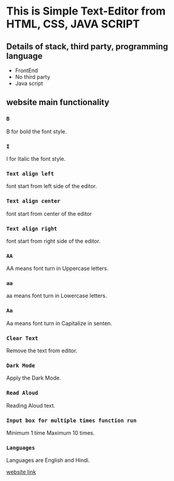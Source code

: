 # This is Simple Text-Editor from HTML, CSS, JAVA SCRIPT

## Details of stack, third party, programming language
- FrontEnd
- No third party
- Java script

## website main functionality
### `B`

B for bold the font style.

### `I`

I for Italic the font style.

### `Text align left`

font start from left side of the editor.

### `Text align center`

font start from center of the editor 

### `Text align right`

font start from right side of the editor.

### `AA`

AA means font turn in Uppercase letters.

### `aa`

aa means font turn in Lowercase letters.

### `Aa`

Aa means font turn in Capitalize in senten.

### `Clear Text`

Remove the text from editor.

### `Dark Mode`

Apply the Dark Mode.

### `Read Aloud`

Reading Aloud text.

### `Input box for multiple times function run`

Minimum 1 time Maximum 10 times.

### `Languages`

Languages are English and Hindi.

<a href="https://txt-edt-app.netlify.app/" target="_blank">website link</a>
